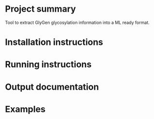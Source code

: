 # Project summary
Tool to extract GlyGen glycosylation information into a ML ready format.

# Installation instructions

# Running instructions

# Output documentation

# Examples
